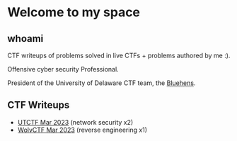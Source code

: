 # Welcome to my space

## whoami
CTF writeups of problems solved in live CTFs + problems authored by me :). 

Offensive cyber security Professional. 

President of the University of Delaware CTF team, the [Bluehens](https://ctftime.org/team/64660/).

## CTF Writeups 
* [UTCTF Mar 2023](https://caadams4.github.io/cyberblog/utctf/utctf) (network security x2)
* [WolvCTF Mar 2023](https://caadams4.github.io/cyberblog/wolvCTF/wolvCTF) (reverse engineering x1)

